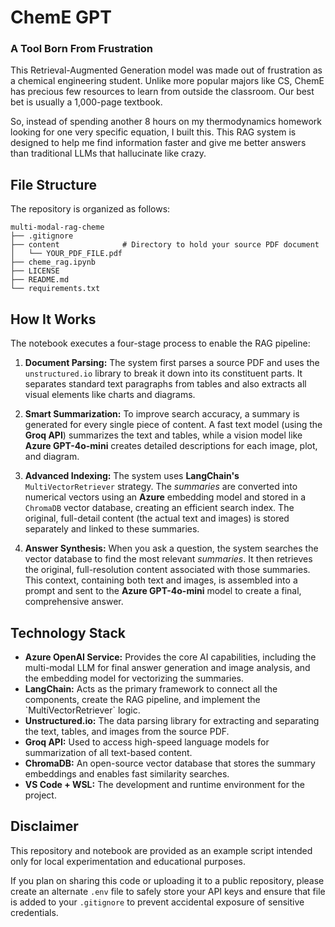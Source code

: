 # ChemE GPT

### A Tool Born From Frustration

This Retrieval-Augmented Generation model was made out of frustration as a chemical engineering student. Unlike more popular majors like CS, ChemE has precious few resources to learn from outside the classroom. Our best bet is usually a 1,000-page textbook.

So, instead of spending another 8 hours on my thermodynamics homework looking for one very specific equation, I built this. This RAG system is designed to help me find information faster and give me better answers than traditional LLMs that hallucinate like crazy.

## File Structure

The repository is organized as follows:

```
multi-modal-rag-cheme
├── .gitignore
├── content              # Directory to hold your source PDF document
│   └── YOUR_PDF_FILE.pdf
├── cheme_rag.ipynb
├── LICENSE
├── README.md
└── requirements.txt
```

## How It Works

The notebook executes a four-stage process to enable the RAG pipeline:

1.  **Document Parsing:** The system first parses a source PDF and uses the `unstructured.io` library to break it down into its constituent parts. It separates standard text paragraphs from tables and also extracts all visual elements like charts and diagrams.

2.  **Smart Summarization:** To improve search accuracy, a summary is generated for every single piece of content. A fast text model (using the **Groq API**) summarizes the text and tables, while a vision model like **Azure GPT-4o-mini** creates detailed descriptions for each image, plot, and diagram.

3.  **Advanced Indexing:** The system uses **LangChain's** `MultiVectorRetriever` strategy. The *summaries* are converted into numerical vectors using an **Azure** embedding model and stored in a `ChromaDB` vector database, creating an efficient search index. The original, full-detail content (the actual text and images) is stored separately and linked to these summaries.

4.  **Answer Synthesis:** When you ask a question, the system searches the vector database to find the most relevant *summaries*. It then retrieves the original, full-resolution content associated with those summaries. This context, containing both text and images, is assembled into a prompt and sent to the **Azure GPT-4o-mini** model to create a final, comprehensive answer.

## Technology Stack

* **Azure OpenAI Service:** Provides the core AI capabilities, including the multi-modal LLM for final answer generation and image analysis, and the embedding model for vectorizing the summaries.
* **LangChain:** Acts as the primary framework to connect all the components, create the RAG pipeline, and implement the \`MultiVectorRetriever\` logic.
* **Unstructured.io:** The data parsing library for extracting and separating the text, tables, and images from the source PDF.
* **Groq API:** Used to access high-speed language models for summarization of all text-based content.
* **ChromaDB:** An open-source vector database that stores the summary embeddings and enables fast similarity searches.
* **VS Code + WSL:** The development and runtime environment for the project.

## Disclaimer

This repository and notebook are provided as an example script intended only for local experimentation and educational purposes.

If you plan on sharing this code or uploading it to a public repository, please create an alternate `.env` file to safely store your API keys and ensure that file is added to your `.gitignore` to prevent accidental exposure of sensitive credentials.